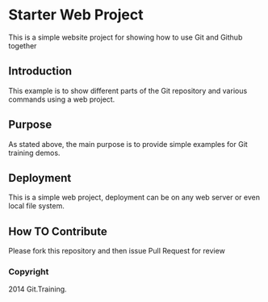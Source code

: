 # Starter Web Project

This is a simple website project for 
showing how  to use Git and Github together

## Introduction

This example is to show different parts 
of the Git repository and various commands 
using a web project.

## Purpose

As stated above, the main purpose is to
provide simple examples for Git training demos.

## Deployment

This is a simple web project, deployment
can be on any web server or even local file system.

## How TO Contribute

Please fork this repository and then issue Pull Request for review

### Copyright
2014 Git.Training.